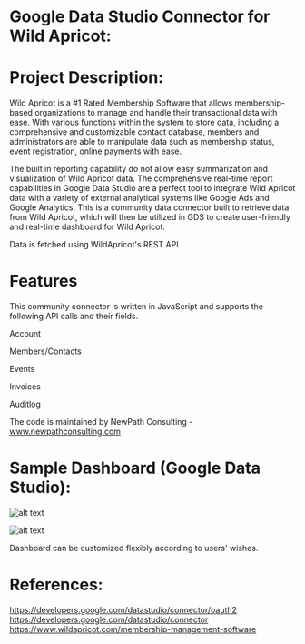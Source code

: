 # Google Data Studio Connector for Wild Apricot:

# Project Description:
Wild Apricot is a #1 Rated Membership Software that allows membership-based organizations to manage and handle their transactional data with ease. With various functions within the system to store data, including a comprehensive and customizable contact database, members and administrators are able to manipulate data such as membership status, event registration, online payments with ease.

The built in reporting capability do not allow easy summarization and visualization of Wild Apricot data. The comprehensive real-time report capabilities in Google Data Studio are a perfect tool to integrate Wild Apricot data with a variety of external analytical systems like Google Ads and Google Analytics. This is a community data connector built to retrieve data from Wild Apricot, which will then be utilized in GDS to create user-friendly and real-time dashboard for Wild Apricot.

Data is fetched using WildApricot's REST API.

# Features
This community connector is written in JavaScript and supports the following API calls and their fields.

Account

Members/Contacts

Events

Invoices

Auditlog

The code is maintained by NewPath Consulting - www.newpathconsulting.com
  
# Sample Dashboard (Google Data Studio):
![alt text](https://github.com/edtsoi430/Google-Data-Studio-Connector/blob/master/images/gds1.png)

![alt text](https://github.com/edtsoi430/Google-Data-Studio-Connector/blob/master/images/gds2.png)

Dashboard can be customized flexibly according to users' wishes.
    
# References:
  https://developers.google.com/datastudio/connector/oauth2  
  https://developers.google.com/datastudio/connector  
  https://www.wildapricot.com/membership-management-software
